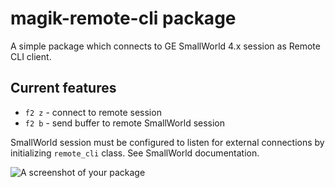 # magik-remote-cli package

A simple package which connects to GE SmallWorld 4.x session as Remote CLI client.

## Current features

* `f2 z` - connect to remote session
* `f2 b` - send buffer to remote SmallWorld session

SmallWorld session must be configured to listen for external connections by initializing `remote_cli` class. See SmallWorld documentation.

![A screenshot of your package](https://f.cloud.github.com/assets/69169/2290250/c35d867a-a017-11e3-86be-cd7c5bf3ff9b.gif)
